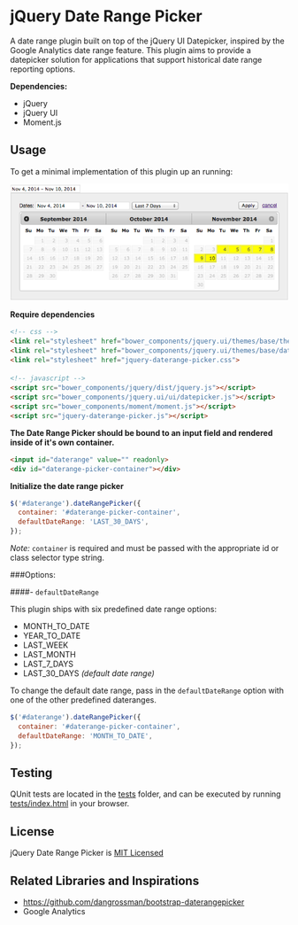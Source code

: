 # jQuery Date Range Picker

A date range plugin built on top of the jQuery UI Datepicker, inspired by the Google Analytics date range feature. This plugin aims to provide a datepicker solution for applications that support historical date range reporting options.

**Dependencies:**

 - jQuery
 - jQuery UI
 - Moment.js


## Usage

To get a minimal implementation of this plugin up an running:

![Screenshot](demo/daterange-picker.png)

**Require dependencies**

```html
<!-- css -->
<link rel="stylesheet" href="bower_components/jquery.ui/themes/base/theme.css">
<link rel="stylesheet" href="bower_components/jquery.ui/themes/base/datepicker.css">
<link rel="stylesheet" href="jquery-daterange-picker.css">

<!-- javascript -->
<script src="bower_components/jquery/dist/jquery.js"></script>
<script src="bower_components/jquery.ui/ui/datepicker.js"></script>
<script src="bower_components/moment/moment.js"></script>
<script src="jquery-daterange-picker.js"></script>
```
**The Date Range Picker should be bound to an input field and rendered inside of it's own container.**

```html
<input id="daterange" value="" readonly>
<div id="daterange-picker-container"></div>
```
**Initialize the date range picker**

```javascript
$('#daterange').dateRangePicker({
  container: '#daterange-picker-container',
  defaultDateRange: 'LAST_30_DAYS',
});
```

*Note:* `container` is required and must be passed with the appropriate id or class selector type string.


###Options:

####- `defaultDateRange`

This plugin ships with six predefined date range options:

- MONTH_TO_DATE
- YEAR_TO_DATE
- LAST_WEEK
- LAST_MONTH
- LAST_7_DAYS
- LAST_30_DAYS *(default date range)*

To change the default date range, pass in the `defaultDateRange` option with one of the other predefined dateranges.

```javascript
$('#daterange').dateRangePicker({
  container: '#daterange-picker-container',
  defaultDateRange: 'MONTH_TO_DATE',
});
```


## Testing

QUnit tests are located in the [tests](tests/test.js) folder, and can be executed by running [tests/index.html](tests/index.html) in your browser.


## License

jQuery Date Range Picker is [MIT Licensed](LICENSE.md)


## Related Libraries and Inspirations

* https://github.com/dangrossman/bootstrap-daterangepicker
* Google Analytics
